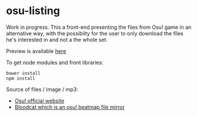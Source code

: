 # osu-listing

Work in progress. This a front-end presenting the files from Osu! game in an alternative way, with the possibilty for the user to only download the files he's interested in and not a the whole set.

Preview is available [here](http://www.ikaer.fr)

To get node modules and front libraries:
```
bower install 
npm install 
```

Source of files / image / mp3:
- [Osu! official website](https://osu.ppy.sh/)
- [Bloodcat which is an osu! beatmap file mirror](http://bloodcat.com/osu/)

